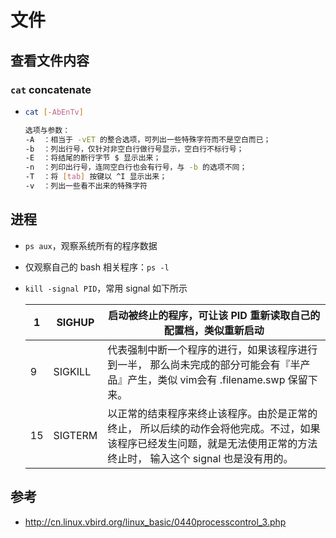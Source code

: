 # 文件

## 查看文件内容

### `cat` concatenate

- ```bash
  cat [-AbEnTv]
  
  选项与参数：
  -A  ：相当于 -vET 的整合选项，可列出一些特殊字符而不是空白而已；
  -b  ：列出行号，仅针对非空白行做行号显示，空白行不标行号；
  -E  ：将结尾的断行字节 $ 显示出来；
  -n  ：列印出行号，连同空白行也会有行号，与 -b 的选项不同；
  -T  ：将 [tab] 按键以 ^I 显示出来；
  -v  ：列出一些看不出来的特殊字符
  ```

## 进程

- `ps aux`，观察系统所有的程序数据

- 仅观察自己的 bash 相关程序：`ps -l` 

- `kill -signal PID`，常用 signal 如下所示

  | 1    | SIGHUP  | 启动被终止的程序，可让该 PID 重新读取自己的配置档，类似重新启动 |
  | ---- | ------- | ------------------------------------------------------------ |
  | 9    | SIGKILL | 代表强制中断一个程序的进行，如果该程序进行到一半， 那么尚未完成的部分可能会有『半产品』产生，类似 vim会有 .filename.swp 保留下来。 |
  | 15   | SIGTERM | 以正常的结束程序来终止该程序。由於是正常的终止， 所以后续的动作会将他完成。不过，如果该程序已经发生问题，就是无法使用正常的方法终止时， 输入这个 signal 也是没有用的。 |

## 参考

- <http://cn.linux.vbird.org/linux_basic/0440processcontrol_3.php>